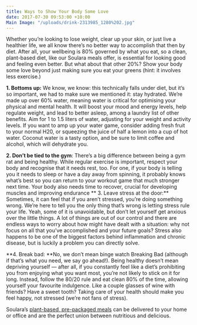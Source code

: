 ```yaml
---
title: Ways to Show Your Body Some Love
date: 2017-07-30 09:53:00 +10:00
Main Image: "/uploads/drink-2313985_1280%202.jpg"
---
```


Whether you’re looking to lose weight, clear up your skin, or just live a healthier life, we all know there’s no better way to accomplish that then by diet. After all, your wellbeing is 80% governed by what you eat, so a clean, plant-based diet, like our Soulara meals offer, is essential for looking good and feeling even better. But what about that other 20%? Show your body some love beyond just making sure you eat your greens (hint: it involves less exercise.) 

**1. Bottoms up:** We know, we know: this technically falls under diet, but it’s so important, we had to make sure we mentioned it: stay hydrated. We’re made up over 60% water, meaning water is critical for optimising your physical and mental health. It will boost your mood and energy levels, help regulate weight, and lead to better asleep, among a laundry list of other benefits. Aim for 1 to 1.5 liters of water, adjusting for your weight and activity levels.  If you want to amp up your water game, consider adding fresh fruit to your normal H20, or squeezing the juice of half a lemon into a cup of hot water. Coconut water is a tasty option, and be sure to limit coffee and alcohol, which will dehydrate you. 

**2. Don’t be tied to the gym**: There’s a big difference between being a gym rat and being healthy. While regular exercise is important, respect your body and recognise that it needs rest, too. For one, if your body is telling you it needs to sleep or have a day away from spinning, it probably knows what’s best so you can return to your workout game that much stronger next time. Your body also needs time to recover, crucial for developing muscles and improving endurance
**
3. Leave stress at the door:** Sometimes, it can feel that if you aren’t stressed, you’re doing something wrong. We’re here to tell you the only thing that’s wrong is letting stress rule your life. Yeah, some of it is unavoidable, but don’t let yourself get anxious over the little things. A lot of things are out of our control and there are endless ways to worry about how might have dealt with a situation: why not focus on all that you’ve accomplished and your future goals? Stress also happens to be one of the biggest factors behind inflammation and chronic disease, but is luckily a problem you can directly solve. 

**4. Break bad: **No, we don’t mean binge watch Breaking Bad (although if that’s what you need, we say go ahead!). Being healthy doesn’t mean depriving yourself — after all, if you constantly feel like a diet’s prohibiting you from enjoying what you want most, you’re not likely to stick on it for long. Instead, follow the 80/20 rule and eat clean 80% of the time, allowing yourself your favourite indulgence. Like a couple glasses of wine with friends? Have a sweet tooth? Taking care of your health should make you feel happy, not stressed (we’re not fans of stress). 

Soulara’s [plant-based, pre-packaged meals](https://www.soulara.com.au/on-the-menu) can be delivered to your home or office and are the perfect union between nutritious and delicious.
